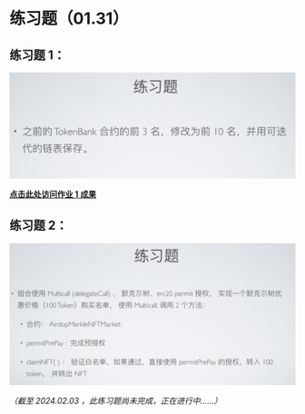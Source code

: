 # 练习题（01.31）

## 练习题 1：

![IMG0_Task1](./Task1_TokenBankWithTop10/images/IMG0_Task1.png)

**[点击此处访问作业 1 成果](./Task1_TokenBankWithTop10/README.md)**



## 练习题 2：

![IMG0_Task2](./Task2_WhiteListUsingMerkleTree/images/IMG0_Task2.png)

*（截至 2024.02.03 ，此练习题尚未完成，正在进行中......）*

